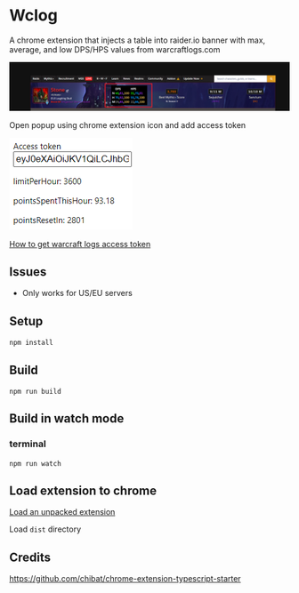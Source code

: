 # Wclog

A chrome extension that injects a table into raider.io banner with max, average, and low DPS/HPS values from warcraftlogs.com

![Alt text](./img/wclog.png "RIO banner")

Open popup using chrome extension icon and add access token 

![Alt text](./img/popup.png "Popup")

[How to get warcraft logs access token](https://www.warcraftlogs.com/api/docs)

## Issues

- Only works for US/EU servers

## Setup

```
npm install
```

## Build

```
npm run build
```

## Build in watch mode

### terminal

```
npm run watch
```

## Load extension to chrome

[Load an unpacked extension](https://developer.chrome.com/docs/extensions/mv3/getstarted/#unpacked)

Load `dist` directory


## Credits

https://github.com/chibat/chrome-extension-typescript-starter